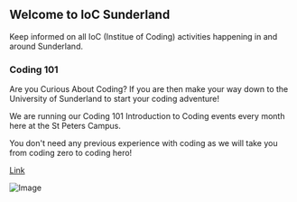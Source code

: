 ## Welcome to IoC Sunderland

Keep informed on all IoC (Institue of Coding) activities happening in and around Sunderland.

### Coding 101

Are you Curious About Coding? If you are then make your way down to the University of Sunderland to start your coding adventure!

We are running our Coding 101 Introduction to Coding events every month here at the St Peters Campus.

You don't need any previous experience with coding as we will take you from coding zero to coding hero!


[Link](https://instituteofcoding.org) 

![Image](https://www.google.com/url?sa=i&rct=j&q=&esrc=s&source=images&cd=&ved=2ahUKEwixjrHQ2vjkAhUmzoUKHTu3AI4QjRx6BAgBEAQ&url=https%3A%2F%2Fwww.eventbrite.co.uk%2Fe%2Fcoding-101-curious-about-coding-tickets-71063539961&psig=AOvVaw0QkfA0-kijiqMoq7L4jhyU&ust=1569938449048453)


